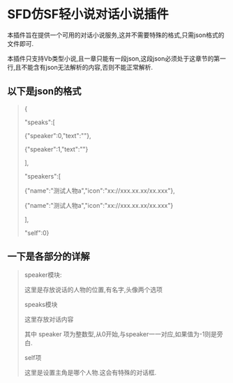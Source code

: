 # SFD仿SF轻小说对话小说插件

本插件旨在提供一个可用的对话小说服务,这并不需要特殊的格式,只需json格式的文件即可.

本插件只支持Vb类型小说,且一章只能有一段json,这段json必须处于这章节的第一行,且不能含有json无法解析的内容,否则不能正常解析.

## 以下是json的格式
>{
> 
>"speaks":[
> 
>{"speaker":0,"text":""},
> 
>{"speaker":1,"text":""}
> 
>],
> 
>"speakers":[
> 
>{"name":"测试人物a","icon":"xx://xxx.xx.xx/xx.xxx"},
> 
>{"name":"测试人物a","icon":"xx://xxx.xx.xx/xx.xxx"}
> 
>],
> 
>"self":0}
## 一下是各部分的详解
> speaker模块:
> 
> 这里是存放说话的人物的位置,有名字,头像两个选项
> 
> speaks模块
> 
> 这里存放对话内容
> 
> 其中 speaker 项为整数型,从0开始,与speaker一一对应,如果值为-1则是旁白.
> 
> self项
> 
> 这里是设置主角是哪个人物.这会有特殊的对话框.
